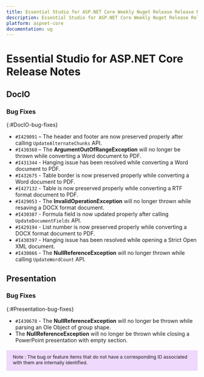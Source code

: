 ```yaml
---
title: Essential Studio for ASP.NET Core Weekly Nuget Release Release Notes  
description: Essential Studio for ASP.NET Core Weekly Nuget Release Release Notes  
platform: aspnet-core
documentation: ug
---
```


# Essential Studio for ASP.NET Core  Release Notes  

## DocIO

### Bug Fixes
{:#DocIO-bug-fixes}

- `#I429091` – The header and footer are now preserved properly after calling `UpdateAlternateChunks` API.
- `#I430360` – The **ArgumentOutOfRangeException** will no longer be thrown while converting a Word document to PDF.
- `#I431344` - Hanging issue has been resolved while converting a Word document to PDF.
- `#I432675` - Table border is now preserved properly while converting a Word document to PDF.
- `#I427132` - Table is now preserved properly while converting a RTF format document to PDF.
- `#I429053` - The **InvalidOperationException** will no longer thrown while resaving a DOCX format document.
- `#I430387` - Formula field is now updated properly after calling `UpdateDocumentFields` API.
- `#I429194` - List number is now preserved properly while converting a DOCX format document to PDF.
- `#I430397` - Hanging issue has been resolved while opening a Strict Open XML document.
- `#I430866` - The **NullReferenceException** will no longer thrown while calling `UpdateWordCount` API.


## Presentation

### Bug Fixes
{:#Presentation-bug-fixes}

- `#I430678` - The **NullReferenceException** will no longer be thrown while parsing an Ole Object of group shape.
- The **NullReferenceException** will no longer be thrown while closing a PowerPoint presentation with empty section.


<style>
#note {
    font-size: .88em!important;
margin-top: 1.5em;     margin-bottom: 1.5em;
    background-color: #efd9fd;
    padding: 10px 17px 14px;
}
</style>
<div id="note">
Note : The bug or feature items that do not have a corresponding ID associated with them are internally identified.
</div>